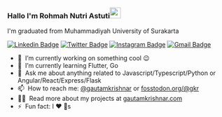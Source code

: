 ### Hallo I'm Rohmah Nutri Astuti<img src="https://media.giphy.com/media/hvRJCLFzcasrR4ia7z/giphy.gif" width="25px"></a>
I'm graduated from Muhammadiyah University of Surakarta

[![Linkedin Badge](https://img.shields.io/badge/-rohmah-blue?style=flat&logo=Linkedin&logoColor=white&link=https://www.linkedin.com/in/rohmah-nutri-astuti-22651813a/)](https://www.linkedin.com/in/rohmah-nutri-astuti-22651813/)
[![Twitter Badge](https://img.shields.io/badge/-@ribonukleat-1ca0f1?style=flat&labelColor=1ca0f1&logo=twitter&logoColor=white&link=https://twitter.com/ribonukleat)](https://twitter.com/ribonukleat)
[![Instagram Badge](https://img.shields.io/badge/-@rohmahnutri-purple?style=flat&logo=instagram&logoColor=white&link=https://instagram.com/rohmahnutri/)](https://instagram.com/rohmahnutri)
[![Gmail Badge](https://img.shields.io/badge/-nutri286-c14438?style=flat&logo=Gmail&logoColor=white&link=mailto:nutri286@gmail.com)](mailto:nutri286@gmail.com)
- 🔭 &nbsp;I’m currently working on something cool :wink:
- 🌱 &nbsp;I’m currently learning Flutter, Go
- 💬 &nbsp;Ask me about anything related to Javascript/Typescript/Python or Angular/React/Express/Flask
- 📫 &nbsp;How to reach me: [@gautamkrishnar](https://twitter.com/gautamkrishnar) or <a rel="me" href="https://fosstodon.org/@gkr">fosstodon.org/@gkr</a>
- 👨‍💻 &nbsp;Read more about my projects at [gautamkrishnar.com](https://www.gautamkrishnar.com/#portfolio)
- ⚡ &nbsp;Fun fact: I :heart: :dog:s
